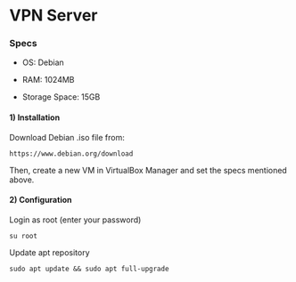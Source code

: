# VPN Server

### Specs

 - OS: Debian

 - RAM: 1024MB 

 - Storage Space: 15GB

#### 1) Installation

Download Debian .iso file from:

    https://www.debian.org/download

Then, create a new VM in VirtualBox Manager and set the specs mentioned above.

#### 2) Configuration

Login as root (enter your password)

    su root

Update apt repository

    sudo apt update && sudo apt full-upgrade

